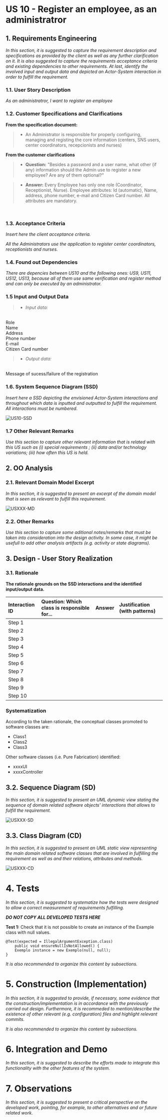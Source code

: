 # US 10 - Register an employee, as an administratror

## 1. Requirements Engineering

*In this section, it is suggested to capture the requirement description and specifications as provided by the client as well as any further clarification on it. It is also suggested to capture the requirements acceptance criteria and existing dependencies to other requirements. At last, identify the involved input and output data and depicted an Actor-System interaction in order to fulfill the requirement.*


### 1.1. User Story Description
*As an administratror, I want to register an employee*

### 1.2. Customer Specifications and Clarifications 
**From the specification document:**

> - An Administrator is responsible for properly configuring, managing and registing the core information (centers, SNS users, center coordinators, recepcionists and nurses)

**From the customer clarifications**

> - **Question:**
	"Besides a password and a user name, what other (if any) information should the Admin use to register a new employee? Are any of them optional?"

> - **Answer:**
	Every Employee has only one role (Coordinator, Receptionist, Nurse).
	Employee attributes: Id (automatic), Name, address, phone number, e-mail and Citizen Card number.
	All attributes are mandatory.

<br/>

### 1.3. Acceptance Criteria

*Insert here the client acceptance criteria.*

*All the Administrators use the application to register center coordinators, receptionists and nurses.* 

### 1.4. Found out Dependencies

*There are depencies between US10 and the following ones: US9, US11, US12, US13, because all of them use same verification and register method and can only be executed by an administrator.*

### 1.5 Input and Output Data

> - *Input data:*
<br/>
	Role
<br/>
	Name
<br/>
	Address
<br/>
	Phone number
<br/>
	E-mail
<br/>
	Citizen Card number

> - *Output data:*
<br/>
	Message of sucess/failure of the registration


### 1.6. System Sequence Diagram (SSD)

*Insert here a SSD depicting the envisioned Actor-System interactions and throughout which data is inputted and outputted to fulfill the requirement. All interactions must be numbered.*

![US10-SSD](SSD/US_10_SSD.svg)


### 1.7 Other Relevant Remarks

*Use this section to capture other relevant information that is related with this US such as (i) special requirements ; (ii) data and/or technology variations; (iii) how often this US is held.* 


## 2. OO Analysis

### 2.1. Relevant Domain Model Excerpt 
*In this section, it is suggested to present an excerpt of the domain model that is seen as relevant to fulfill this requirement.* 

![USXXX-MD](USXXX-MD.svg)

### 2.2. Other Remarks

*Use this section to capture some aditional notes/remarks that must be taken into consideration into the design activity. In some case, it might be usefull to add other analysis artifacts (e.g. activity or state diagrams).* 



## 3. Design - User Story Realization 

### 3.1. Rationale

**The rationale grounds on the SSD interactions and the identified input/output data.**

| Interaction ID | Question: Which class is responsible for... | Answer      | Justification (with patterns)|
|:-------------  |:--------------------------------------------|:------------|:-----------------------------|
| Step 1  		 |							                   |             |                              |
| Step 2  		 |							                   |             |                              |
| Step 3  		 |							                   |             |                              |
| Step 4  		 |							                   |             |                              |
| Step 5  		 |							                   |             |                              |
| Step 6  		 |							                   |             |                              |              
| Step 7  		 |							                   |             |                              |
| Step 8  		 |							                   |             |                              |
| Step 9  		 |							                   |             |                              |
| Step 10  		 |							 |             |                              |  


### Systematization ##

According to the taken rationale, the conceptual classes promoted to software classes are: 

 * Class1
 * Class2
 * Class3

Other software classes (i.e. Pure Fabrication) identified: 
 * xxxxUI  
 * xxxxController

## 3.2. Sequence Diagram (SD)

*In this section, it is suggested to present an UML dynamic view stating the sequence of domain related software objects' interactions that allows to fulfill the requirement.* 

![USXXX-SD](USXXX-SD.svg)

## 3.3. Class Diagram (CD)

*In this section, it is suggested to present an UML static view representing the main domain related software classes that are involved in fulfilling the requirement as well as and their relations, attributes and methods.*

![USXXX-CD](USXXX-CD.svg)

# 4. Tests 
*In this section, it is suggested to systematize how the tests were designed to allow a correct measurement of requirements fulfilling.* 

**_DO NOT COPY ALL DEVELOPED TESTS HERE_**

**Test 1:** Check that it is not possible to create an instance of the Example class with null values. 

	@Test(expected = IllegalArgumentException.class)
		public void ensureNullIsNotAllowed() {
		Exemplo instance = new Exemplo(null, null);
	}

*It is also recommended to organize this content by subsections.* 

# 5. Construction (Implementation)

*In this section, it is suggested to provide, if necessary, some evidence that the construction/implementation is in accordance with the previously carried out design. Furthermore, it is recommeded to mention/describe the existence of other relevant (e.g. configuration) files and highlight relevant commits.*

*It is also recommended to organize this content by subsections.* 

# 6. Integration and Demo 

*In this section, it is suggested to describe the efforts made to integrate this functionality with the other features of the system.*


# 7. Observations

*In this section, it is suggested to present a critical perspective on the developed work, pointing, for example, to other alternatives and or future related work.*





